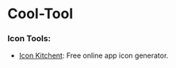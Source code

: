# Cool-Tool
### Icon Tools:
- [Icon Kitchent](https://icon.kitchen/): Free online app icon generator.
